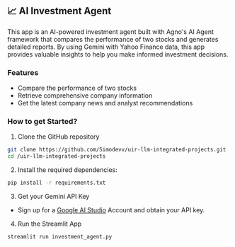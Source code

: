 ## 📈 AI Investment Agent
This app is an AI-powered investment agent built with Agno's AI Agent framework that compares the performance of two stocks and generates detailed reports. By using Gemini with Yahoo Finance data, this app provides valuable insights to help you make informed investment decisions.

### Features
- Compare the performance of two stocks
- Retrieve comprehensive company information
- Get the latest company news and analyst recommendations
### How to get Started?

1. Clone the GitHub repository

```bash
git clone https://github.com/Simodevv/uir-llm-integrated-projects.git
cd /uir-llm-integrated-projects
```
2. Install the required dependencies:

```bash
pip install -r requirements.txt
```
3. Get your Gemini API Key

- Sign up for a [Google AI Studio](https://aistudio.google.com/app/apikey) Account and obtain your API key.

4. Run the Streamlit App
```bash
streamlit run investment_agent.py
```
